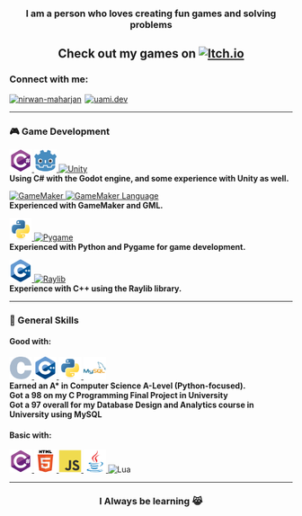 <h3 align="center">I am a person who loves creating fun games and solving problems</h3>
<h2 align="center">Check out my games on <a href="https://uami.itch.io/">    <img src="https://static.wikia.nocookie.net/logopedia/images/0/01/Itch_io.svg/revision/latest?cb=20220421190013"
         alt="Itch.io" height="40"/></a></h2>

<h3 align="left">Connect with me:</h3> 
<p align="left" style="display: flex; align-items: center; gap: 6px;">
  <a href="https://linkedin.com/in/nirwan-maharjan" target="blank">
    <img src="https://raw.githubusercontent.com/rahuldkjain/github-profile-readme-generator/master/src/images/icons/Social/linked-in-alt.svg"
         alt="nirwan-maharjan" height="30" width="40"/>
  </a>
  <a href="https://instagram.com/uami.dev" target="blank">
    <img src="https://raw.githubusercontent.com/rahuldkjain/github-profile-readme-generator/master/src/images/icons/Social/instagram.svg"
         alt="uami.dev" height="30" width="40"/>
  </a>
</p>

---

<h3 align="left">🎮 Game Development</h3>


<p align="left">
  <!-- C# + Godot + Unity -->
  <a href="https://github.com/Uami-11/2d-rpg-practice" target="_blank" rel="noreferrer">
    <img src="https://raw.githubusercontent.com/devicons/devicon/master/icons/csharp/csharp-original.svg"
         alt="C#" width="40" height="40"/>
  </a>
  <a href="https://github.com/Uami-11/2d-rpg-practice" target="_blank" rel="noreferrer">
    <img src="https://raw.githubusercontent.com/devicons/devicon/master/icons/godot/godot-original.svg"
         alt="Godot" width="40" height="40"/>
  </a>
  <a href="https://github.com/Uami-11/GMTK" target="_blank" rel="noreferrer">
    <img src="https://www.vectorlogo.zone/logos/unity3d/unity3d-icon.svg"
         alt="Unity" width="40" height="40"/>
  </a>
  <br>
  <b>Using C# with the Godot engine, and some experience with Unity as well.</b>
</p>

<p align="left">
  <!-- GameMaker -->
  <a href="https://github.com/Uami-11/DEATH-IS-AN-OPPORTUNITY" target="_blank" rel="noreferrer">
    <img src="https://gamemaker.io/next/images/icons/safari-pinned-tab.svg"
         alt="GameMaker" width="40" height="40"/>
  </a>
  <a href="https://github.com/Uami-11/DEATH-IS-AN-OPPORTUNITY" target="_blank" rel="noreferrer">
    <img src="https://upload.wikimedia.org/wikipedia/commons/9/9e/Gamemaker_language.png"
         alt="GameMaker Language" width="40" height="40"/>
  </a>
  <br>
  <b>Experienced with GameMaker and GML.</b>
</p>

<p align="left">
  <!-- Python + Pygame -->
  <a href="https://github.com/Uami-11/Galactic-Cruiser" target="_blank" rel="noreferrer">
    <img src="https://raw.githubusercontent.com/devicons/devicon/master/icons/python/python-original.svg"
         alt="Python" width="40" height="40"/>
  </a>
  <a href="https://github.com/Uami-11/Galactic-Cruiser" target="_blank" rel="noreferrer">
    <img src="https://user-images.githubusercontent.com/46412508/170405943-e75458ec-6cb4-462e-91ba-43c861a3d6cf.png"
         alt="Pygame" width="40" height="40"/>
  </a>
  <br>
  <b>Experienced with Python and Pygame for game development.</b>
</p>

<p align="left">
  <!-- C++ + Raylib -->
  <a href="https://github.com/Uami-11/ppFinal" target="_blank" rel="noreferrer">
    <img src="https://raw.githubusercontent.com/devicons/devicon/master/icons/cplusplus/cplusplus-original.svg"
         alt="C++" width="40" height="40"/>
  </a>
  <a href="https://github.com/Uami-11/ppFinal" target="_blank" rel="noreferrer">
    <img src="https://upload.wikimedia.org/wikipedia/commons/f/f4/Raylib_logo.png"
         alt="Raylib" width="40" height="40"/>
  </a>
  <br>
  <b>Experience with C++ using the Raylib library.</b>
</p>

---

<h3 align="left">🧠 General Skills</h3>

<h4 align="left">Good with:</h4>
<p align="left">
  <a href="https://github.com/Uami-11/Thumble" target="_blank" rel="noreferrer">
    <img src="https://raw.githubusercontent.com/devicons/devicon/master/icons/c/c-original.svg"
         alt="C" width="40" height="40"/>
  </a>
  <a href="https://www.w3schools.com/cpp/" target="_blank" rel="noreferrer">
    <img src="https://raw.githubusercontent.com/devicons/devicon/master/icons/cplusplus/cplusplus-original.svg"
         alt="C++" width="40" height="40"/>
  </a>
  <a href="https://www.python.org" target="_blank" rel="noreferrer">
    <img src="https://raw.githubusercontent.com/devicons/devicon/master/icons/python/python-original.svg"
         alt="Python" width="40" height="40"/>
  </a>
  <a href="https://www.mysql.com/" target="_blank" rel="noreferrer">
    <img src="https://raw.githubusercontent.com/devicons/devicon/master/icons/mysql/mysql-original-wordmark.svg"
         alt="MySQL" width="40" height="40"/>
  </a>
  <br>
  <b>Earned an A* in Computer Science A-Level (Python-focused).</b><br>
         <b>Got a 98 on my C Programming Final Project in University</b><br>
         <b>Got a 97 overall for my Database Design and Analytics course in University using MySQL</b>
</p>

<h4 align="left">Basic with:</h4>
<p align="left">
           <a href="https://github.com/Uami-11/2d-rpg-practice" target="_blank" rel="noreferrer">
    <img src="https://raw.githubusercontent.com/devicons/devicon/master/icons/csharp/csharp-original.svg"
         alt="C#" width="40" height="40"/>
  </a>
  <a href="https://www.w3.org/html/" target="_blank" rel="noreferrer">
    <img src="https://raw.githubusercontent.com/devicons/devicon/master/icons/html5/html5-original-wordmark.svg"
         alt="HTML5" width="40" height="40"/>
  </a>
  <a href="https://developer.mozilla.org/en-US/docs/Web/JavaScript" target="_blank" rel="noreferrer">
    <img src="https://raw.githubusercontent.com/devicons/devicon/master/icons/javascript/javascript-original.svg"
         alt="JavaScript" width="40" height="40"/>
  </a>
  <a href="https://www.java.com" target="_blank" rel="noreferrer">
    <img src="https://raw.githubusercontent.com/devicons/devicon/master/icons/java/java-original.svg"
         alt="Java" width="40" height="40"/>
  </a>
  <img src="https://upload.wikimedia.org/wikipedia/commons/thumb/c/cf/Lua-Logo.svg/947px-Lua-Logo.svg.png"
       alt="Lua" width="40" height="40"/>

</p>

---

<h3 align="center">I Always be learning 😹</h3>
